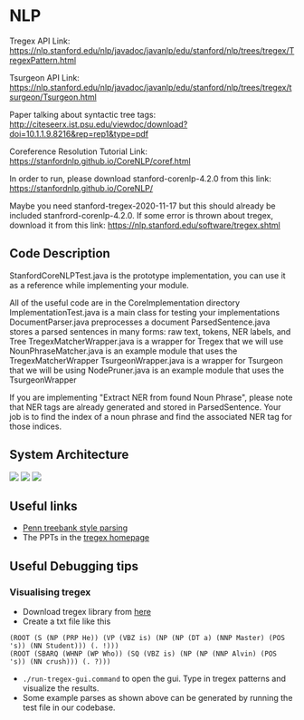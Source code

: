 # NLP

Tregex API Link: https://nlp.stanford.edu/nlp/javadoc/javanlp/edu/stanford/nlp/trees/tregex/TregexPattern.html

Tsurgeon API Link: https://nlp.stanford.edu/nlp/javadoc/javanlp/edu/stanford/nlp/trees/tregex/tsurgeon/Tsurgeon.html

Paper talking about syntactic tree tags: http://citeseerx.ist.psu.edu/viewdoc/download?doi=10.1.1.9.8216&rep=rep1&type=pdf

Coreference Resolution Tutorial Link: https://stanfordnlp.github.io/CoreNLP/coref.html

In order to run, please download stanford-corenlp-4.2.0 from this link: https://stanfordnlp.github.io/CoreNLP/

Maybe you need stanford-tregex-2020-11-17 but this should already be included stanfrord-corenlp-4.2.0. If some error is thrown about tregex, download it from this link: https://nlp.stanford.edu/software/tregex.shtml

## Code Description
StanfordCoreNLPTest.java is the prototype implementation, you can use it as a reference while implementing your module.

All of the useful code are in the CoreImplementation directory
ImplementationTest.java is a main class for testing your implementations
DocumentParser.java preprocesses a document
ParsedSentence.java stores a parsed sentences in many forms: raw text, tokens, NER labels, and Tree
TregexMatcherWrapper.java is a wrapper for Tregex that we will use
NounPhraseMatcher.java is an example module that uses the TregexMatcherWrapper
TsurgeonWrapper.java is a wrapper for Tsurgeon that we will be using
NodePruner.java is an example module that uses the TsurgeonWrapper

If you are implementing "Extract NER from found Noun Phrase", please note that NER tags are already generated and stored in ParsedSentence. Your job is to find the index of a noun phrase and find the associated NER tag for those indices.

## System Architecture
![](https://ibb.co/Q6WjvF0)
![](https://ibb.co/vz1yqkQ)
![](https://ibb.co/df8P0sb)

## Useful links
* [Penn treebank style parsing](http://www.surdeanu.info/mihai/teaching/ista555-fall13/readings/PennTreebankConstituents.html)
* The PPTs in the [tregex homepage](https://nlp.stanford.edu/software/tregex.shtml#:~:text=Tregex%20is%20a%20utility%20for,Tsurgeon%2C%20a%20tree%20transformation%20language.)

## Useful Debugging tips
### Visualising tregex
* Download tregex library from [here](https://nlp.stanford.edu/software/stanford-tregex-4.2.0.zip)
* Create a txt file like this
```
(ROOT (S (NP (PRP He)) (VP (VBZ is) (NP (NP (DT a) (NNP Master) (POS 's)) (NN Student))) (. !)))
(ROOT (SBARQ (WHNP (WP Who)) (SQ (VBZ is) (NP (NP (NNP Alvin) (POS 's)) (NN crush))) (. ?)))
```
* `./run-tregex-gui.command`  to open the gui. Type in tregex patterns and visualize the results.
* Some example parses as shown above can be generated by running the test file in our codebase.